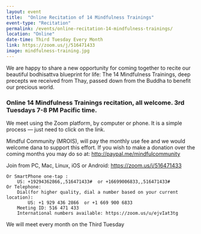 ```yaml
---
layout: event
title:  "Online Recitation of 14 Mindfulness Trainings"
event-type: "Recitation"
permalink: /events/online-recitation-14-mindfulness-trainings/
location: "Online"
date-time: Third Tuesday Every Month
link: https://zoom.us/j/516471433
image: mindfulness-training.jpg
---
```


We are happy to share a new opportunity for coming together to recite our beautiful bodhisattva blueprint for life:
The 14 Mindfulness Trainings, deep precepts we received from Thay, passed down from the Buddha to benefit our precious world.

### Online 14 Mindfulness Trainings recitation, all welcome. 3rd Tuesdays 7-8 PM Pacific time.

We meet using the Zoom platform, by computer or phone. It is a simple process — just need to click on the link.

Mindful Community (MROIS), will pay the monthly use fee and we would welcome dana to support this effort.
If you wish to make a donation over the coming months you may do so at: <http://paypal.me/mindfulcommunity>

Join from PC, Mac, Linux, iOS or Android: <https://zoom.us/j/516471433>

~~~
Or SmartPhone one-tap :
    US: +19294362866,,516471433#  or +16699006833,,516471433#
Or Telephone:
    Dial(for higher quality, dial a number based on your current location):
        US: +1 929 436 2866  or +1 669 900 6833
    Meeting ID: 516 471 433
    International numbers available: https://zoom.us/u/ejvIat3tg
~~~

We will meet every month on the Third Tuesday
